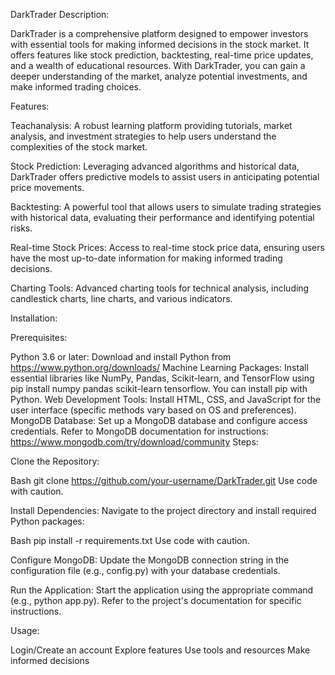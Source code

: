 DarkTrader
Description:

DarkTrader is a comprehensive platform designed to empower investors with essential tools for making informed decisions in the stock market. It offers features like stock prediction, backtesting, real-time price updates, and a wealth of educational resources. With DarkTrader, you can gain a deeper understanding of the market, analyze potential investments, and make informed trading choices.

Features:

Teachanalysis: A robust learning platform providing tutorials, market analysis, and investment strategies to help users understand the complexities of the stock market.

Stock Prediction: Leveraging advanced algorithms and historical data, DarkTrader offers predictive models to assist users in anticipating potential price movements.

Backtesting: A powerful tool that allows users to simulate trading strategies with historical data, evaluating their performance and identifying potential risks.

Real-time Stock Prices: Access to real-time stock price data, ensuring users have the most up-to-date information for making informed trading decisions.

Charting Tools: Advanced charting tools for technical analysis, including candlestick charts, line charts, and various indicators.

Installation:

Prerequisites:

Python 3.6 or later: Download and install Python from https://www.python.org/downloads/ Machine Learning Packages: Install essential libraries like NumPy, Pandas, Scikit-learn, and TensorFlow using pip install numpy pandas scikit-learn tensorflow. You can install pip with Python. Web Development Tools: Install HTML, CSS, and JavaScript for the user interface (specific methods vary based on OS and preferences). MongoDB Database: Set up a MongoDB database and configure access credentials. Refer to MongoDB documentation for instructions: https://www.mongodb.com/try/download/community Steps:

Clone the Repository:

Bash git clone https://github.com/your-username/DarkTrader.git Use code with caution.

Install Dependencies: Navigate to the project directory and install required Python packages:

Bash pip install -r requirements.txt Use code with caution.

Configure MongoDB: Update the MongoDB connection string in the configuration file (e.g., config.py) with your database credentials.

Run the Application: Start the application using the appropriate command (e.g., python app.py). Refer to the project's documentation for specific instructions.

Usage:

Login/Create an account Explore features Use tools and resources Make informed decisions
